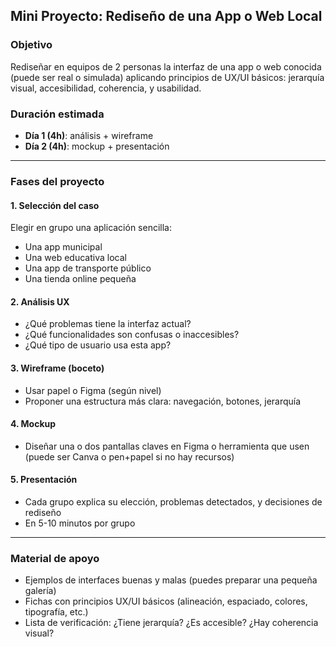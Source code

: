 ## **Mini Proyecto: Rediseño de una App o Web Local**

### **Objetivo**

Rediseñar en equipos de 2 personas la interfaz de una app o web conocida (puede ser real o simulada) aplicando principios de UX/UI básicos: jerarquía visual, accesibilidad, coherencia, y usabilidad.

### **Duración estimada**

* **Día 1 (4h)**: análisis + wireframe
* **Día 2 (4h)**: mockup + presentación

---

### **Fases del proyecto**

#### 1. **Selección del caso**

Elegir en grupo una aplicación sencilla:

* Una app municipal
* Una web educativa local
* Una app de transporte público
* Una tienda online pequeña

#### 2. **Análisis UX**

* ¿Qué problemas tiene la interfaz actual?
* ¿Qué funcionalidades son confusas o inaccesibles?
* ¿Qué tipo de usuario usa esta app?

#### 3. **Wireframe (boceto)**

* Usar papel o Figma (según nivel)
* Proponer una estructura más clara: navegación, botones, jerarquía

#### 4. **Mockup**

* Diseñar una o dos pantallas claves en Figma o herramienta que usen (puede ser Canva o pen+papel si no hay recursos)

#### 5. **Presentación**

* Cada grupo explica su elección, problemas detectados, y decisiones de rediseño
* En 5-10 minutos por grupo

---

### **Material de apoyo**

* Ejemplos de interfaces buenas y malas (puedes preparar una pequeña galería)
* Fichas con principios UX/UI básicos (alineación, espaciado, colores, tipografía, etc.)
* Lista de verificación: ¿Tiene jerarquía? ¿Es accesible? ¿Hay coherencia visual?


